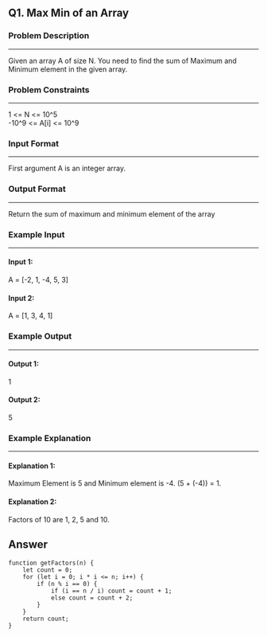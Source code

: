## Q1. Max Min of an Array
### Problem Description
-----------------------
Given an array A of size N. You need to find the sum of Maximum and Minimum element in the given array.


### Problem Constraints
-----------------------
1 <= N <= 10^5 \
-10^9 <= A[i] <= 10^9

### Input Format
-----------------------
First argument A is an integer array.

### Output Format
-----------------------
Return the sum of maximum and minimum element of the array

### Example Input
-----------------------
#### Input 1:
A = [-2, 1, -4, 5, 3]

#### Input 2:
A = [1, 3, 4, 1]

### Example Output
-----------------------
#### Output 1: 
1
#### Output 2:
5

### Example Explanation
-----------------------
#### Explanation 1:
Maximum Element is 5 and Minimum element is -4. (5 + (-4)) = 1. 

#### Explanation 2:
Factors of 10 are 1, 2, 5 and 10.

## Answer

```
function getFactors(n) {
    let count = 0;
    for (let i = 0; i * i <= n; i++) {
        if (n % i == 0) {
            if (i == n / i) count = count + 1;
            else count = count + 2;
        }
    }
    return count;
}
```